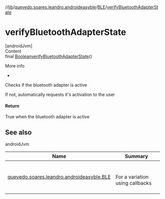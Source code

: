 //[lib](../../index.md)/[quevedo.soares.leandro.androideasyble](../index.md)/[BLE](index.md)/[verifyBluetoothAdapterState](verify-bluetooth-adapter-state.md)



# verifyBluetoothAdapterState  
[androidJvm]  
Content  
final [Boolean](https://docs.oracle.com/javase/8/docs/api/java/lang/Boolean.html)[verifyBluetoothAdapterState](verify-bluetooth-adapter-state.md)()  
  
More info  
<ul><li></li></ul>

Checks if the bluetooth adapter is active



If not, automatically requests it's activation to the user



#### Return  


True when the bluetooth adapter is active



## See also  
  
androidJvm  
  
|  Name|  Summary| 
|---|---|
| <a name="quevedo.soares.leandro.androideasyble/BLE/verifyBluetoothAdapterState/#/PointingToDeclaration/"></a>[quevedo.soares.leandro.androideasyble.BLE](verify-bluetooth-adapter-state.md)| <a name="quevedo.soares.leandro.androideasyble/BLE/verifyBluetoothAdapterState/#/PointingToDeclaration/"></a><br><br>For a variation using callbacks<br><br>
  
  



